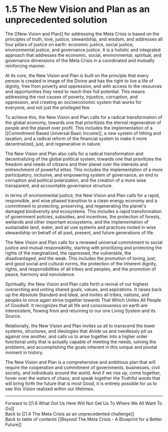 # 1.5 The New Vision and Plan as an unprecedented solution

The [[New Vision and Plan]] for addressing the Meta Crisis is based on the principles of truth, love, justice, stewardship, and wisdom, and addresses all four pillars of justice on earth: economic justice, social justice, environmental justice, and governance justice. It is a holistic and integrated approach that addresses the economic, social, environmental, spiritual, and governance dimensions of the Meta Crisis in a coordinated and mutually reinforcing manner.

At its core, the New Vision and Plan is built on the principle that every person is created in image of the Divine and has the right to live a life of dignity, free from poverty and oppression, and with access to the resources and opportunities they need to reach their full potential. This means addressing the root causes of poverty, injustice, corruption, and oppression, and creating an socioeconomic system that works for everyone, and not just the privileged few.

To achieve this, the New Vision and Plan calls for a radical transformation of the global economy, towards one that prioritizes the eternal regeneration of people and the planet over profit. This includes the implementation of a [[Commitment Based Universal Basic Income]], a new system of tithing and taxation, and a radical reform of the financial system to make it more decentralized, just, and regenerative in nature. 

The New Vision and Plan also calls for a radical transformation and decentralizing of the global political system, towards one that prioritizes the freedom and needs of citizens and their planet over the interests and entrenchment of powerful elites. This includes the implementation of a more participatory, inclusive, and empowering system of governance, an end to corruption and political polarization, and the creation of a more wise transparent, and accountable governance structure.

In terms of environmental justice, the New Vision and Plan calls for a rapid, responsible, and wise phased transition to a clean energy economy and a commitment to protecting,  preserving, and regenerating the planet's damaged biodiversity and ecosystems. This includes a rapid transformation of government policies, subsidies, and incentives, the protection of forests, wetlands and other important ecosystems, and the implementation of sustainable land, water, and air use systems and practices rooted in wise stewardship on behalf of all past, present, and future generations of life. 

The New Vision and Plan calls for a renewed universal commitment to social justice and mutual responsibility, starting with prioritizing and protecting the rights of the marginalized, the oppressed, the vulnerable, the disadvantaged, and the weak. This includes the promotion of loving, just, and good social and cultural norms, the protection of the inherent dignity, rights, and responsibilities of all tribes and peoples, and the promotion of peace, harmony and nonviolence.

Spiritually, the New Vision and Plan calls forth a revival of our highest overarching and uniting shared goals, values, and aspirations. It raises back up the Absolute Standard and Ideal, and invites all tribes, nations, and peoples to once again strive together towards That Which Unites All People of Goodwill. It recognizes that all life and consciousness on earth are interexistent, flowing from and returning to our one Living System and its Source. 

Relationally, the New Vision and Plan invites us all to transcend the lower systems, structures, and ideologies that divide us and needlessly pit us against one another, and calls us to arise together into a higher order functional unity that is actually capable of meeting the needs, solving the problems, and accomplishing the goals inherent in this unique and pivotal moment in history. 

The New Vision and Plan is a comprehensive and ambitious plan that will require the cooperation and commitment of governments, businesses, civil society, and individuals around the world. And if we rise up, come together, hover over the waters of chaos, and speak together the Truthful words that will bring forth the future that is most Good, it is entirely possible for us to see this Vision realized within our lifetimes. 

___

Forward to [[1.6 What Got Us Here Will Not Get Us To Where We All Want To Go]]    
Back to [[1.4 The Meta Crisis as an unprecedented challenge]]    
Back to table of contents [[Beyond The Meta Crisis - A Blueprint for a Better Future]] 